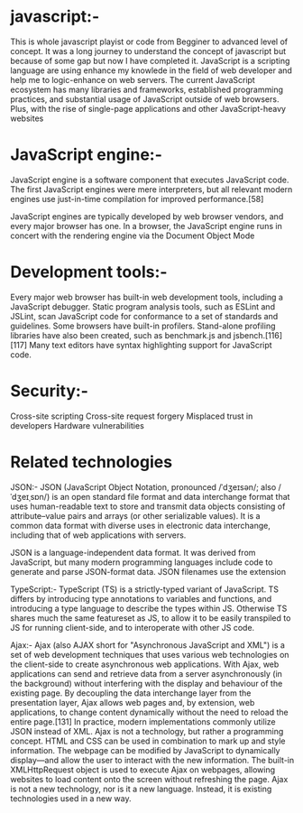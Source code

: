 # javascript:-
This is whole javascript playist or code  from Begginer to advanced level of concept. It was a long journey to understand the concept of javascript but because of some gap but now I have completed it.
JavaScript is a scripting language are using enhance my knowlede in the field of web developer and  help me to logic-enhance on web servers.
The current JavaScript ecosystem has many libraries and frameworks, established programming practices, and substantial usage of JavaScript outside of web browsers. Plus, with the rise of single-page applications and other JavaScript-heavy websites

# JavaScript engine:-
 JavaScript engine is a software component that executes JavaScript code. The first JavaScript engines were mere interpreters, but all relevant modern engines use just-in-time compilation for improved performance.[58]

JavaScript engines are typically developed by web browser vendors, and every major browser has one. In a browser, the JavaScript engine runs in concert with the rendering engine via the Document Object Mode

# Development tools:-
Every major web browser has built-in web development tools, including a JavaScript debugger.
Static program analysis tools, such as ESLint and JSLint, scan JavaScript code for conformance to a set of standards and guidelines.
Some browsers have built-in profilers. Stand-alone profiling libraries have also been created, such as benchmark.js and jsbench.[116][117]
Many text editors have syntax highlighting support for JavaScript code.

 # Security:-
Cross-site scripting
Cross-site request forgery
Misplaced trust in developers
Hardware vulnerabilities

# Related technologies
JSON:-
JSON (JavaScript Object Notation, pronounced /ˈdʒeɪsən/; also /ˈdʒeɪˌsɒn/) is an open standard file format and data interchange format that uses human-readable text to store and transmit data objects consisting of attribute–value pairs and arrays (or other serializable values). It is a common data format with diverse uses in electronic data interchange, including that of web applications with servers.

JSON is a language-independent data format. It was derived from JavaScript, but many modern programming languages include code to generate and parse JSON-format data. JSON filenames use the extension 

TypeScript:-
TypeScript (TS) is a strictly-typed variant of JavaScript. TS differs by introducing type annotations to variables and functions, and introducing a type language to describe the types within JS. Otherwise TS shares much the same featureset as JS, to allow it to be easily transpiled to JS for running client-side, and to interoperate with other JS code.

Ajax:-
Ajax (also AJAX  short for "Asynchronous JavaScript and XML") is a set of web development techniques that uses various web technologies on the client-side to create asynchronous web applications. With Ajax, web applications can send and retrieve data from a server asynchronously (in the background) without interfering with the display and behaviour of the existing page. By decoupling the data interchange layer from the presentation layer, Ajax allows web pages and, by extension, web applications, to change content dynamically without the need to reload the entire page.[131] In practice, modern implementations commonly utilize JSON instead of XML.
                                                                    Ajax is not a technology, but rather a programming concept. HTML and CSS can be used in combination to mark up and style information. The webpage can be modified by JavaScript to dynamically display—and allow the user to interact with the new information. The built-in XMLHttpRequest object is used to execute Ajax on webpages, allowing websites to load content onto the screen without refreshing the page. Ajax is not a new technology, nor is it a new language. Instead, it is existing technologies used in a new way.                             
